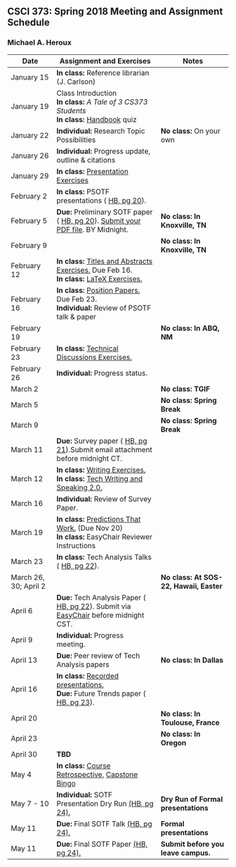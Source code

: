 ## CSCI 373: Spring 2018 Meeting and Assignment Schedule

### Michael A. Heroux



| **Date** | **Assignment and Exercises** | **Notes** |
| --- | --- | --- |
| January 15 | **In class:** Reference librarian (J. Carlson) |   |
| January 19 | Class Introduction <br> **In class:** _A Tale of 3 CS373 Students_ <br> **In class:** [Handbook](https://maherou.github.io/files/CS373/CSCI373CourseHandbookFifteenthEdition.pdf) quiz |   |
| January 22 | **Individual:** Research Topic Possibilities | **No class:** On your own  |
| January 26 | **Individual:** Progress update, outline & citations |   |
| January 29 | **In class:** [Presentation Exercises](https://collegeville.github.io/Orator/PresentationsThatWork/) |   |
| February 2 | **In class:** PSOTF presentations ( [HB, pg 20](https://maherou.github.io/files/CS373/CSCI373CourseHandbookFifteenthEdition.pdf)). |   |
| February 5 | **Due:** Preliminary SOTF paper ( [HB, pg 20](https://maherou.github.io/files/CS373/CSCI373CourseHandbookFifteenthEdition.pdf)). [Submit your PDF file](https://easychair.org/conferences/?conf=psotfspring2018). BY Midnight. | **No class: In Knoxville, TN** |
| February 9 |   | **No class: In Knoxville, TN** |
| February 12 | **In class:** [Titles and Abstracts Exercises.](https://collegeville.github.io/Scribe/TitlesAndAbstractsThatWork/) Due Feb 16. <br> **In class:** [LaTeX Exercises.](https://collegeville.github.io/Scribe/UsingLatex/) |   |
| February 16 | **In class:** [Position Papers.](https://collegeville.github.io/Scribe/PositionPapers/) Due Feb 23.  <br> **Individual:** Review of PSOTF talk & paper |   |
| February 19 |   | **No class: In ABQ, NM** |
| February 23 | **In class:** [Technical Discussions Exercises.](https://collegeville.github.io/Orator/DiscussionsThatWork/) |   |
| February 26 | **Individual:** Progress status. |   |
| March 2 |   | **No class: TGIF**  |
| March 5 |   | **No class: Spring Break** |
| March 9 |   | **No class: Spring Break** |
| March 11 | **Due:** Survey paper ( [HB, pg 21](https://maherou.github.io/files/CS373/CSCI373CourseHandbookFifteenthEdition.pdf)).Submit email attachment before midnight CT. |   |
| March 12 | **In class:** [Writing Exercises.](https://collegeville.github.io/Scribe/BetterTechnicalWriting/) <br> **In class:** [Tech Writing and Speaking 2.0.](https://maherou.github.io/files/CS373/TechWritingSpeaking2.0.pdf) |   |
| March 16 | **Individual:** Review of Survey Paper. |   |
| March 19 | **In class:** [Predictions That Work.](https://collegeville.github.io/Scribe/PredictionsThatWork/) (Due Nov 20) <br> **In class:** EasyChair Reviewer Instructions |   |
| March 23 | **In class:** Tech Analysis Talks ( [HB, pg 22](https://maherou.github.io/files/CS373/CSCI373CourseHandbookFifteenthEdition.pdf)). |  |
| March 26, 30; April 2 |   | **No class: At SOS-22, Hawaii, Easter** |
| April 6 | **Due:** Tech Analysis Paper ( [HB, pg 22](https://maherou.github.io/files/CS373/CSCI373CourseHandbookFifteenthEdition.pdf)). Submit via [EasyChair](https://easychair.org/conferences/?conf=spring2018373techanaly) before midnight CST. |   |
| April 9 | **Individual:** Progress meeting. |  |
| April 13 | **Due:** Peer review of Tech Analysis papers  | **No class: In Dallas** |
| April 16 | **In class:** [Recorded presentations.](https://collegeville.github.io/Orator/RecordedPresentations) <br> **Due:** Future Trends paper ( [HB, pg 23](https://maherou.github.io/files/CS373/CSCI373CourseHandbookFifteenthEdition.pdf)). |   |
| April 20 |   | **No class: In Toulouse, France** |
| April 23 |   | **No class: In Oregon** |
| April 30 | **TBD** |  |
| May 4    | **In class:** [Course Retrospective](https://collegeville.github.io/Scribe/Retrospectives/), [Capstone Bingo](https://maherou.github.io/files/CS373/Bingo/Capstone-Bingo) |  |
| May 7 - 10 | **Individual:** SOTF Presentation Dry Run [(HB, pg 24).](https://maherou.github.io/files/CS373/CSCI373CourseHandbookFifteenthEdition.pdf) | **Dry Run of Formal presentations** |
| May 11 | **Due:** Final SOTF Talk [(HB, pg 24).](https://maherou.github.io/files/CS373/CSCI373CourseHandbookFifteenthEdition.pdf) | **Formal presentations** |
| May 11  | **Due:** Final SOTF Paper [(HB, pg 24).](https://maherou.github.io/files/CS373/CSCI373CourseHandbookFifteenthEdition.pdf) | **Submit before you leave campus.** |
